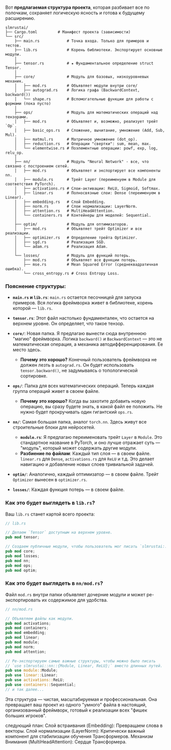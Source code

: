 Вот **предлагаемая структура проекта**, которая разбивает все по полочкам, сохраняет логическую ясность и готова к будущему расширению.

```
slmrustai/
├── Cargo.toml         # Манифест проекта (зависимости)
└── src/
    ├── main.rs            # Точка входа. Только для примеров и тестов.
    ├── lib.rs             # Корень библиотеки. Экспортирует основные модули.
    │
    ├── tensor.rs          # ★ Фундаментальное определение struct Tensor.
    │
    ├── core/              # Модуль для базовых, низкоуровневых механик.
    │   ├── mod.rs         # Объявляет модули внутри core/
    │   ├── autograd.rs    # Логика графа (BackwardContext, backward())
    │   └── shape.rs       # Вспомогательные функции для работы с формами (пока пусто)
    │
    ├── ops/               # Модуль для математических операций над тензорами.
    │   ├── mod.rs         # Объявляет и, возможно, реализует трейт `Op`.
    │   ├── basic_ops.rs   # Сложение, вычитание, умножение (Add, Sub, Mul).
    │   ├── matmul.rs      # Матричное умножение (dot_op).
    │   ├── reduction.rs   # Операции "свертки": sum, mean, max.
    │   └── elementwise.rs # Поэлементные операции: powf, exp, log, relu_op.
    │
    ├── nn/                # Модуль "Neural Network" - все, что связано с построением сетей.
    │   ├── mod.rs         # Объявляет и экспортирует все компоненты nn.
    │   ├── module.rs      # Трейт Layer (переименуем в Module для соответствия PyTorch).
    │   ├── activations.rs # Слои-активации: ReLU, Sigmoid, Softmax.
    │   ├── linear.rs      # Полносвязные слои: Dense (переименуем в Linear).
    │   ├── embedding.rs   # Слой Embedding.
    │   ├── norm.rs        # Слои нормализации: LayerNorm.
    │   ├── attention.rs   # MultiHeadAttention.
    │   └── containers.rs  # Контейнеры для моделей: Sequential.
    │
    ├── optim/             # Модуль для оптимизаторов.
    │   ├── mod.rs         # Объявляет трейт Optimizer и все реализации.
    │   ├── optimizer.rs   # Определение трейта Optimizer.
    │   ├── sgd.rs         # Реализация SGD.
    │   └── adam.rs        # Реализация Adam.
    │
    └── losses/            # Модуль для функций потерь.
        ├── mod.rs         # Объявляет все функции потерь.
        ├── mse.rs         # Mean Squared Error (среднеквадратичная ошибка).
        └── cross_entropy.rs # Cross Entropy Loss.
```

### Пояснение структуры:

*   **`main.rs` и `lib.rs`**: `main.rs` остается песочницей для запуска примеров. Вся логика фреймворка живет в библиотеке, корень которой — `lib.rs`.

*   **`tensor.rs`**: Этот файл настолько фундаментален, что остается на верхнем уровне. Он определяет, *что* такое тензор.

*   **`core/`**: Новая папка. Я предлагаю вынести сюда внутреннюю "магию" фреймворка. Логика `backward()` и `BackwardContext` — это не математическая операция, а механика автодифференцирования. Ее место здесь.
    *   **Почему это хорошо?** Конечный пользователь фреймворка не должен лезть в `autograd.rs`. Он будет использовать `tensor.backward()`, не задумываясь о топологической сортировке.

*   **`ops/`**: Папка для всех математических операций. Теперь каждая группа операций живет в своем файле.
    *   **Почему это хорошо?** Когда вы захотите добавить новую операцию, вы сразу будете знать, в какой файл ее положить. Не нужно будет прокручивать один гигантский `ops.rs`.

*   **`nn/`**: Самая большая папка, аналог `torch.nn`. Здесь живут все строительные блоки для нейросетей.
    *   **`module.rs`**: Я предлагаю переименовать трейт `Layer` в `Module`. Это стандартное название в PyTorch, и оно лучше отражает суть — "модуль", который может содержать другие модули.
    *   **Разбиение по файлам**: Каждый тип слоя — в своем файле. `linear.rs` для `Dense`, `activations.rs` для `ReLU` и т.д. Это делает навигацию и добавление новых слоев тривиальной задачей.

*   **`optim/`**: Аналогично, каждый оптимизатор — в своем файле. Трейт `Optimizer` вынесен в `optimizer.rs`.

*   **`losses/`**: Каждая функция потерь — в своем файле.

### Как это будет выглядеть в `lib.rs`?

Ваш `lib.rs` станет картой всего проекта:

```rust
// lib.rs

// Делаем `Tensor` доступным на верхнем уровне.
pub mod tensor;

// Создаем публичные модули, чтобы пользователь мог писать `slmrustai::nn::Linear`.
pub mod core;
pub mod losses;
pub mod nn;
pub mod ops;
pub mod optim;
```

### Как это будет выглядеть в `nn/mod.rs`?

Файл `mod.rs` внутри папки объявляет дочерние модули и может ре-экспортировать их содержимое для удобства.

```rust
// nn/mod.rs

// Объявляем файлы как модули.
pub mod activations;
pub mod containers;
pub mod embedding;
pub mod linear;
pub mod module;
pub mod norm;
pub mod attention;

// Ре-экспортируем самые важные структуры, чтобы можно было писать
// `use slmrustai::nn::{Module, Linear, ReLU};` вместо длинных путей.
pub use module::Module;
pub use linear::Linear;
pub use activations::ReLU;
pub use containers::Sequential;
// и так далее...
```

Эта структура — чистая, масштабируемая и профессиональная. Она превращает ваш проект из одного "умного" файла в настоящий, организованный фреймворк, готовый к реализации всех "фишек больших игроков".



следующий план:
Слой встраивания (Embedding): Превращаем слова в векторы.
Слой нормализации (LayerNorm): Критически важный компонент для стабилизации обучения Трансформеров.
Механизм Внимания (MultiHeadAttention): Сердце Трансформера.